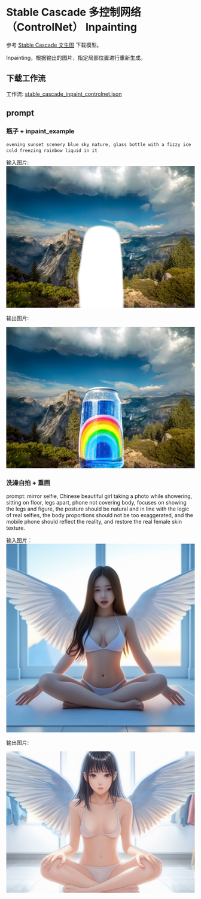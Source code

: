 # Stable Cascade 多控制网络（ControlNet） Inpainting

参考 [Stable Cascade 文生图](../03.SC-txt2img/readme.md) 下载模型。  


Inpainting，根据输出的图片，指定局部位置进行重新生成。  


## 下载工作流


工作流: [stable_cascade_inpaint_controlnet.json](./stable_cascade_inpaint_controlnet.json)  



## prompt


### 瓶子 + inpaint_example



```
evening sunset scenery blue sky nature, glass bottle with a fizzy ice cold freezing rainbow liquid in it
```


输入图片:  ![](./inpaint_example.png)


输出图片: 

![](./SC_inpainting_one.png)


### 洗澡自拍 + 重画


prompt: mirror selfie, Chinese beautiful girl taking a photo while showering, sitting on floor, legs apart,   phone not covering body, focuses on showing the legs and figure, the posture should be natural and in line with the logic of real selfies, the body proportions should not be too exaggerated, and the mobile phone should reflect the reality, and restore the real female skin texture.


输入图片： ![](../06.SC-img-remixing_multiple/img_remixing_multiple_one.png)  



输出图片: 

![](./SC_inpainting_two.png)


